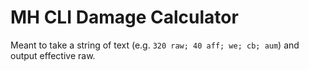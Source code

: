 # MH CLI Damage Calculator

Meant to take a string of text (e.g. `320 raw; 40 aff; we; cb; aum`) and output effective raw.
